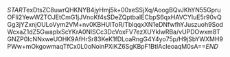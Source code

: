 $START$exDtsZC8uwrQHKNYB4jyHmj5k+00xeSSjXq/AoogBQvJKhYN55GpruOFIi2YewWZTOJEtCmG1jJVnoKf4sSDeZQptbaIECbpS6qxHAVCYIuE5r90vQGg3jYZxnjOULoVym2VM+nv0KBHUlToR/TblqqxXN1eDNfwfhYJuszuoh9SodWcxaZ1dZ5GwaplxScYKrA0NlSCc3DcVoxFV7ezXUYklwRBa/vUPDOwxm8TGNZP0IcNNxweUOHK9AfHrSr83KeK1fDLoaRngG4Y4yo75p/H9jSbYWXMH9PWw+mOkgowmaqTfCx0L0oNoinPXiKZ6SgKBpF1BtIAcIeoaqM0sA==$END$